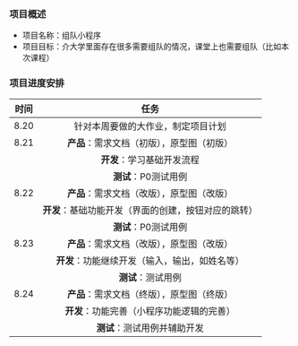 ### 项目概述
- 项目名称：组队小程序
- 项目目标：介大学里面存在很多需要组队的情况，课堂上也需要组队（比如本次课程）
### 项目进度安排

|时间|任务|
|:---:|:---:|
|8.20|针对本周要做的大作业，制定项目计划|
|8.21|**产品**：需求文档（初版），原型图（初版）|
||**开发**：学习基础开发流程|
||**测试**：P0测试用例|
|8.22|**产品**：需求文档（改版），原型图（改版）|
||**开发**：基础功能开发（界面的创建，按钮对应的跳转）|
||**测试**：P0测试用例|
|8.23|**产品**：需求文档（改版），原型图（改版）|
||**开发**：功能继续开发（输入，输出，如姓名等）|
||**测试**：测试用例|
|8.24|**产品**：需求文档（终版），原型图（终版）|
||**开发**：功能完善（小程序功能逻辑的完善）|
||**测试**：测试用例并辅助开发|
